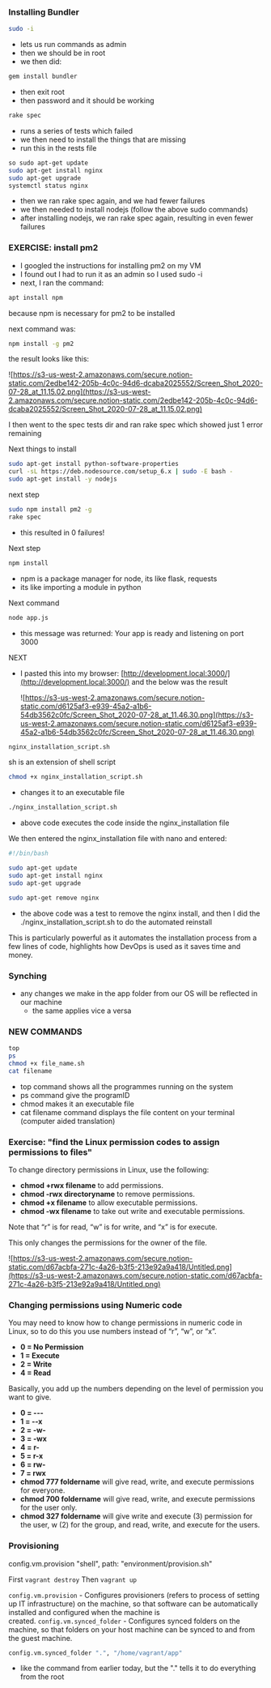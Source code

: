 ### Installing Bundler

```bash
sudo -i
```

- lets us run commands as admin
- then we should be in root
- we then did:

```bash
gem install bundler
```

- then exit root
- then password and it should be working

 

```bash
rake spec
```

- runs a series of tests which failed
- we then need to install the things that are missing
- run this in the rests file

```bash
so sudo apt-get update
sudo apt-get install nginx
sudo apt-get upgrade
systemctl status nginx
```

- then we ran rake spec again, and we had fewer failures
- we then needed to install nodejs (follow the above sudo commands)
- after installing nodejs, we ran rake spec again, resulting in even fewer failures

### EXERCISE: install pm2

- I googled the instructions for installing pm2 on my VM
- I found out I had to run it as an admin so I used sudo -i
- next, I ran the command:

```bash
apt install npm
```

because npm is necessary for pm2 to be installed

next command was: 

```bash
npm install -g pm2
```

the result looks like this:

![https://s3-us-west-2.amazonaws.com/secure.notion-static.com/2edbe142-205b-4c0c-94d6-dcaba2025552/Screen_Shot_2020-07-28_at_11.15.02.png](https://s3-us-west-2.amazonaws.com/secure.notion-static.com/2edbe142-205b-4c0c-94d6-dcaba2025552/Screen_Shot_2020-07-28_at_11.15.02.png)

I then went to the spec tests dir and ran rake spec which showed just 1 error remaining

Next things to install

```bash
sudo apt-get install python-software-properties
curl -sL https://deb.nodesource.com/setup_6.x | sudo -E bash -
sudo apt-get install -y nodejs
```

next step

```bash
sudo npm install pm2 -g
rake spec
```

- this resulted in 0 failures!

Next step

```bash
npm install 
```

- npm is a package manager for node, its like flask, requests
- its like importing a module in python

Next command 

```bash
node app.js
```

- this message was returned: Your app is ready and listening on port 3000

NEXT

- I pasted this into my browser: [http://development.local:3000/](http://development.local:3000/) and the below was the result

    ![https://s3-us-west-2.amazonaws.com/secure.notion-static.com/d6125af3-e939-45a2-a1b6-54db3562c0fc/Screen_Shot_2020-07-28_at_11.46.30.png](https://s3-us-west-2.amazonaws.com/secure.notion-static.com/d6125af3-e939-45a2-a1b6-54db3562c0fc/Screen_Shot_2020-07-28_at_11.46.30.png)

```bash
nginx_installation_script.sh
```

sh is an extension of shell script

```bash
chmod +x nginx_installation_script.sh
```

- changes it to an executable file

```bash
./nginx_installation_script.sh
```

- above code executes the code inside the nginx_installation file

We then entered the nginx_installation file with nano and entered:

```bash
#!/bin/bash

sudo apt-get update
sudo apt-get install nginx
sudo apt-get upgrade
```

```bash
sudo apt-get remove nginx
```

- the above code was a test to remove the nginx install,  and then I did the ./nginx_installation_script.sh to do the automated reinstall

This is particularly powerful as it automates the installation process from a few lines of code, highlights how DevOps is used as it saves time and money.

### Synching

- any changes we make in the app folder from our OS will be reflected in our machine
    - the same applies vice a versa

### **NEW COMMANDS**

```bash
top 
ps
chmod +x file_name.sh
cat filename
```

- top command shows all the programmes running on the system
- ps command give the programID
- chmod makes it an executable file
- cat filename command displays the file content on your terminal (computer aided translation)

### Exercise: "find the Linux permission codes to assign permissions to files"

To change directory permissions in Linux, use the following:

- **chmod +rwx filename** to add permissions.
- **chmod -rwx directoryname** to remove permissions.
- **chmod +x filename** to allow executable permissions.
- **chmod -wx filename** to take out write and executable permissions.

Note that “r” is for read, “w” is for write, and “x” is for execute.

This only changes the permissions for the owner of the file.

![https://s3-us-west-2.amazonaws.com/secure.notion-static.com/d67acbfa-271c-4a26-b3f5-213e92a9a418/Untitled.png](https://s3-us-west-2.amazonaws.com/secure.notion-static.com/d67acbfa-271c-4a26-b3f5-213e92a9a418/Untitled.png)

### Changing permissions using Numeric code

You may need to know how to change permissions in numeric code in Linux, so to do this you use numbers instead of “r”, “w”, or “x”.

- **0 = No Permission**
- **1 = Execute**
- **2 = Write**
- **4 = Read**

Basically, you add up the numbers depending on the level of permission you want to give.

- **0 = ---**
- **1 = --x**
- **2 = -w-**
- **3 = -wx**
- **4 = r-**
- **5 = r-x**
- **6 = rw-**
- **7 = rwx**
- **chmod 777 foldername** will give read, write, and execute permissions for everyone.
- **chmod 700 foldername** will give read, write, and execute permissions for the user only.
- **chmod 327 foldername** will give write and execute (3) permission for the user, w (2) for the group, and read, write, and execute for the users.

### Provisioning

config.vm.provision "shell", path: "environment/provision.sh"

First `vagrant destroy` Then `vagrant up` 

`config.vm.provision` - Configures provisioners (refers to process of setting up IT infrastructure) on the machine, so that software can be automatically installed and configured when the machine is created. `config.vm.synced_folder` - Configures synced folders on the machine, so that folders on your host machine can be synced to and from the guest machine.

```bash
config.vm.synced_folder ".", "/home/vagrant/app"
```

- like the command from earlier today, but the "." tells it to do everything from the root
